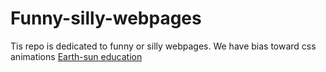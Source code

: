 # Funny-silly-webpages
Tis repo is dedicated to funny or silly webpages. We have bias toward css animations
<a href="https://github.com/mohammadsoleimanirad/Funny-silly-webpages/blob/main/pages/Earth-sun-education.html">Earth-sun education</a>

